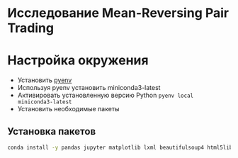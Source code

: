 # Исследование Mean-Reversing Pair Trading

# Настройка окружения
- Установить [pyenv](https://github.com/pyenv/pyenv)
- Используя pyenv установить miniconda3-latest
- Активировать установленную версию Python `pyenv local miniconda3-latest`
- Установить необходимые пакеты

## Установка пакетов
```bash
conda install -y pandas jupyter matplotlib lxml beautifulsoup4 html5lib openpyxl requests sqlalchemy seaborn scipy statsmodels patsy scikit-learn pyarrow pytables numba yfinance xlrd
```

